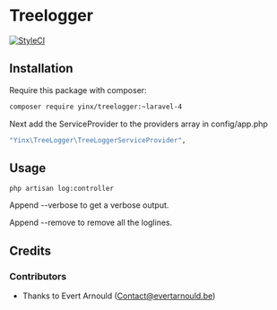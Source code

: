 # Treelogger

[![StyleCI](https://styleci.io/repos/57818067/shield)](https://styleci.io/repos/59567682)

## Installation

Require this package with composer:

```sh
composer require yinx/treelogger:~laravel-4
```

Next add the ServiceProvider to the providers array in config/app.php

```sh
"Yinx\TreeLogger\TreeLoggerServiceProvider",
```


## Usage

```
php artisan log:controller
```

Append --verbose to get a verbose output.

Append --remove to remove all the loglines.

## Credits

### Contributors

- Thanks to Evert Arnould (Contact@evertarnould.be)




